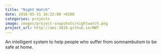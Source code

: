 ```yaml
---
title: "Night Watch"
date: 2016-05-31 16:22:08 +0200
categories: projects
image: images/project-snapshots/nightwatch.png
project_url: http://ami-2016.github.io/NWT
---
```


An intelligent system to help people who suffer from somnambulism to be safe at home.
